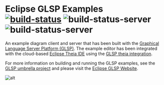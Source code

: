 # Eclipse GLSP Examples [![build-status](https://img.shields.io/jenkins/build?jobUrl=https%3A%2F%2Fci.eclipse.org%2Fglsp%2Fjob%2Feclipse-glsp%2Fjob%2Fglsp-examples%2Fjob%2Fmaster%2F)](https://ci.eclipse.org/glsp/job/eclipse-glsp/job/glsp-examples/job/master) ![build-status-server](https://img.shields.io/jenkins/build?jobUrl=https://ci.eclipse.org/glsp/job/deploy-npm-glsp-examples/&label=npm) ![build-status-server](https://img.shields.io/jenkins/build?jobUrl=https://ci.eclipse.org/glsp/job/deploy-maven-glsp-examples/&label=maven)

An example diagram client and server that has been built with the [Graphical Language Server Platform (GLSP)](https://github.com/eclipse-glsp/glsp). The example editor has been integrated with the cloud-based [Eclipse Theia IDE](https://github.com/theia-ide/theia) using the [GLSP theia integration](https://github.com/eclipse-glsp/glsp-theia-integration).

For more information on building and running the GLSP examples, see the [GLSP umbrella project](https://github.com/eclipse-glsp/glsp) and please visit the [Eclipse GLSP Website](https://www.eclipse.org/glsp).

![alt](https://www.eclipse.org/glsp/images/diagramanimated.gif)


